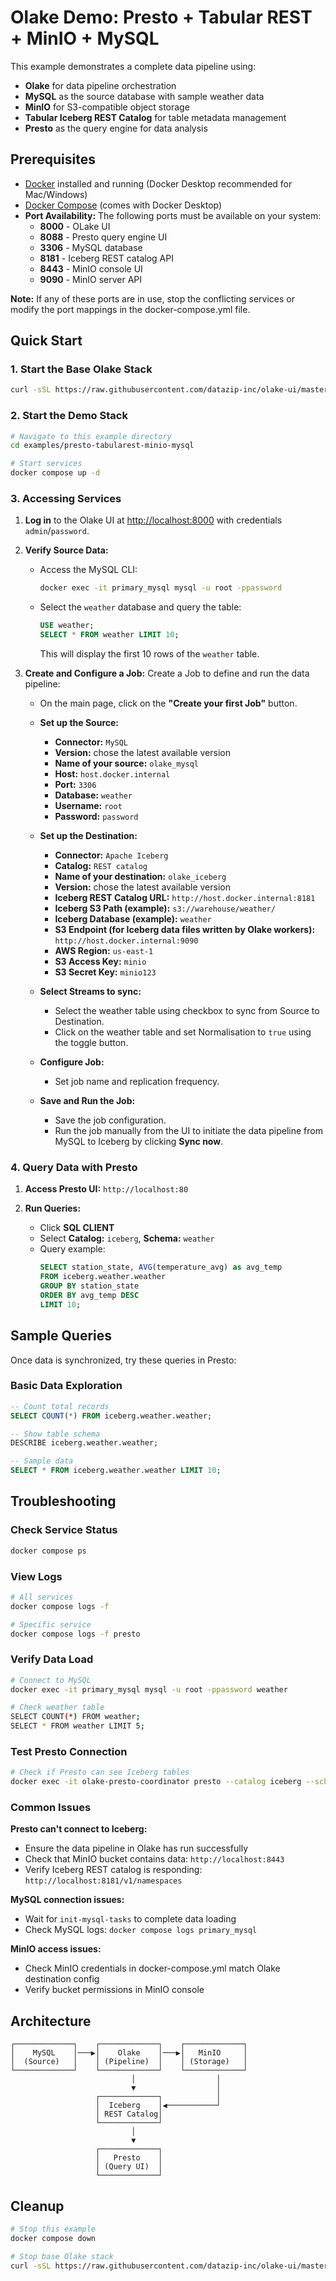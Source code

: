 # Olake Demo: Presto + Tabular REST + MinIO + MySQL

This example demonstrates a complete data pipeline using:
- **Olake** for data pipeline orchestration
- **MySQL** as the source database with sample weather data
- **MinIO** for S3-compatible object storage
- **Tabular Iceberg REST Catalog** for table metadata management
- **Presto** as the query engine for data analysis

## Prerequisites

* [Docker](https://docs.docker.com/get-docker/) installed and running (Docker Desktop recommended for Mac/Windows)
* [Docker Compose](https://docs.docker.com/compose/) (comes with Docker Desktop)
* **Port Availability:** The following ports must be available on your system:
   - **8000** - OLake UI
   - **8088** - Presto query engine UI
   - **3306** - MySQL database
   - **8181** - Iceberg REST catalog API  
   - **8443** - MinIO console UI
   - **9090** - MinIO server API

**Note:** If any of these ports are in use, stop the conflicting services or modify the port mappings in the docker-compose.yml file.

## Quick Start

### 1. Start the Base Olake Stack

```bash
curl -sSL https://raw.githubusercontent.com/datazip-inc/olake-ui/master/docker-compose.yml | docker compose -f - up -d
```

### 2. Start the Demo Stack

```bash
# Navigate to this example directory
cd examples/presto-tabularest-minio-mysql

# Start services
docker compose up -d
```

### 3. Accessing Services
1.  **Log in** to the Olake UI at [http://localhost:8000](http://localhost:8000) with credentials `admin`/`password`.

2. **Verify Source Data:**
      - Access the MySQL CLI:
        ```bash
        docker exec -it primary_mysql mysql -u root -ppassword
        ```
      - Select the `weather` database and query the table:
        ```sql
        USE weather;
        SELECT * FROM weather LIMIT 10;
        ```
        This will display the first 10 rows of the `weather` table.

3.  **Create and Configure a Job:**
    Create a Job to define and run the data pipeline:
    * On the main page, click on the **"Create your first Job"** button.

    * **Set up the Source:**
        * **Connector:** `MySQL`
        * **Version:** chose the latest available version
        * **Name of your source:** `olake_mysql`
        * **Host:** `host.docker.internal`
        * **Port:** `3306`
        * **Database:** `weather`
        * **Username:** `root`
        * **Password:** `password`

    * **Set up the Destination:**
        * **Connector:** `Apache Iceberg`
        * **Catalog:** `REST catalog`
        * **Name of your destination:** `olake_iceberg`
        * **Version:** chose the latest available version
        * **Iceberg REST Catalog URL:** `http://host.docker.internal:8181`
        * **Iceberg S3 Path (example):** `s3://warehouse/weather/`
        * **Iceberg Database (example):** `weather`
        * **S3 Endpoint (for Iceberg data files written by Olake workers):** `http://host.docker.internal:9090`
        * **AWS Region:** `us-east-1`
        * **S3 Access Key:** `minio`
        * **S3 Secret Key:** `minio123`
    
    * **Select Streams to sync:**
        * Select the weather table using checkbox to sync from Source to Destination.
        * Click on the weather table and set Normalisation to `true` using the toggle button.

    * **Configure Job:**
        * Set job name and replication frequency.

    * **Save and Run the Job:**
        * Save the job configuration.
        * Run the job manually from the UI to initiate the data pipeline from MySQL to Iceberg by clicking **Sync now**.

### 4. Query Data with Presto

1. **Access Presto UI:** `http://localhost:80`

2. **Run Queries:**
   - Click **SQL CLIENT**
   - Select **Catalog:** `iceberg`, **Schema:** `weather`
   - Query example:
     ```sql
     SELECT station_state, AVG(temperature_avg) as avg_temp
     FROM iceberg.weather.weather 
     GROUP BY station_state 
     ORDER BY avg_temp DESC 
     LIMIT 10;
     ```

## Sample Queries

Once data is synchronized, try these queries in Presto:

### Basic Data Exploration
```sql
-- Count total records
SELECT COUNT(*) FROM iceberg.weather.weather;

-- Show table schema
DESCRIBE iceberg.weather.weather;

-- Sample data
SELECT * FROM iceberg.weather.weather LIMIT 10;
```

## Troubleshooting

### Check Service Status
```bash
docker compose ps
```

### View Logs
```bash
# All services
docker compose logs -f

# Specific service
docker compose logs -f presto
```

### Verify Data Load
```bash
# Connect to MySQL
docker exec -it primary_mysql mysql -u root -ppassword weather

# Check weather table
SELECT COUNT(*) FROM weather;
SELECT * FROM weather LIMIT 5;
```

### Test Presto Connection
```bash
# Check if Presto can see Iceberg tables
docker exec -it olake-presto-coordinator presto --catalog iceberg --schema weather --execute "SHOW TABLES;"
```

### Common Issues

**Presto can't connect to Iceberg:**
- Ensure the data pipeline in Olake has run successfully
- Check that MinIO bucket contains data: `http://localhost:8443`
- Verify Iceberg REST catalog is responding: `http://localhost:8181/v1/namespaces`

**MySQL connection issues:**
- Wait for `init-mysql-tasks` to complete data loading
- Check MySQL logs: `docker compose logs primary_mysql`

**MinIO access issues:**
- Check MinIO credentials in docker-compose.yml match Olake destination config
- Verify bucket permissions in MinIO console

## Architecture

```
┌─────────────┐    ┌─────────────┐    ┌─────────────┐
│    MySQL    │───▶│    Olake    │───▶│   MinIO     │
│  (Source)   │    │ (Pipeline)  │    │ (Storage)   │
└─────────────┘    └─────────────┘    └─────────────┘
                           │                  │
                           ▼                  │
                   ┌─────────────┐            │
                   │  Iceberg    │◀───────────┘
                   │ REST Catalog│
                   └─────────────┘
                           │
                           ▼
                   ┌─────────────┐
                   │   Presto    │
                   │ (Query UI)  │
                   └─────────────┘
```

## Cleanup

```bash
# Stop this example
docker compose down

# Stop base Olake stack
curl -sSL https://raw.githubusercontent.com/datazip-inc/olake-ui/master/docker-compose.yml | docker compose -f - down
```
